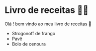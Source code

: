 # Livro de receitas :man_cook:

Olá ! bem vindo ao meu livro de receitas :wave:

- Strogonoff de frango
- Pavê
- Bolo de cenoura
